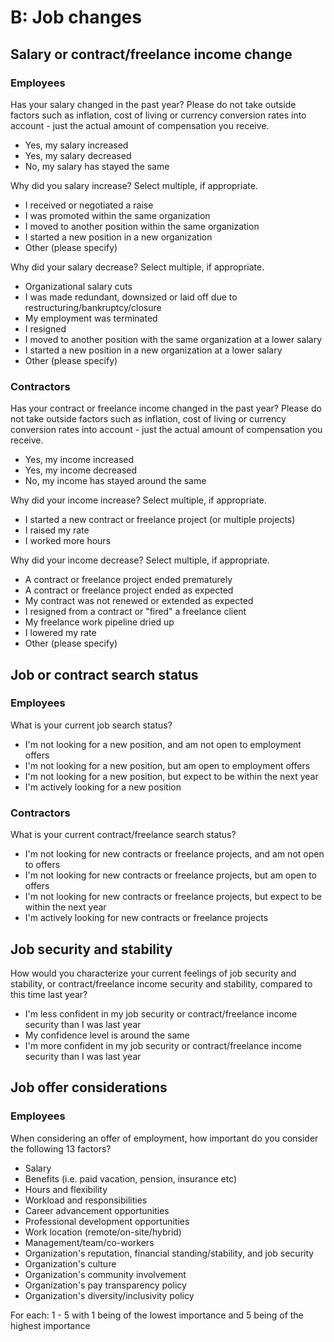 # B: Job changes

## Salary or contract/freelance income change

### Employees

Has your salary changed in the past year? Please do not take outside factors such as inflation, cost of living or currency conversion rates into account - just the actual amount of compensation you receive. 
   
- Yes, my salary increased
- Yes, my salary decreased
- No, my salary has stayed the same

Why did you salary increase? Select multiple, if appropriate. 

- I received or negotiated a raise
- I was promoted within the same organization
- I moved to another position within the same organization 
- I started a new position in a new organization 
- Other (please specify)

Why did your salary decrease? Select multiple, if appropriate.

- Organizational salary cuts
- I was made redundant, downsized or laid off due to restructuring/bankruptcy/closure
- My employment was terminated 
- I resigned
- I moved to another position with the same organization at a lower salary
- I started a new position in a new organization at a lower salary
- Other (please specify)

### Contractors

Has your contract or freelance income changed in the past year? Please do not take outside factors such as inflation, cost of living or currency conversion rates into account - just the actual amount of compensation you receive.

- Yes, my income increased
- Yes, my income decreased
- No, my income has stayed around the same

Why did your income increase? Select multiple, if appropriate.

- I started a new contract or freelance project (or multiple projects)
- I raised my rate
- I worked more hours

Why did your income decrease? Select multiple, if appropriate.

- A contract or freelance project ended prematurely
- A contract or freelance project ended as expected
- My contract was not renewed or extended as expected
- I resigned from a contract or "fired" a freelance client
- My freelance work pipeline dried up
- I lowered my rate
- Other (please specify)

## Job or contract search status

### Employees

What is your current job search status?

- I'm not looking for a new position, and am not open to employment offers
- I'm not looking for a new position, but am open to employment offers
- I'm not looking for a new position, but expect to be within the next year
- I'm actively looking for a new position

### Contractors

What is your current contract/freelance search status?

- I'm not looking for new contracts or freelance projects, and am not open to offers
- I'm not looking for new contracts or freelance projects, but am open to offers
- I'm not looking for new contracts or freelance projects, but expect to be within the next year
- I'm actively looking for new contracts or freelance projects

## Job security and stability

How would you characterize your current feelings of job security and stability, or contract/freelance income security and stability, compared to this time last year?

- I'm less confident in my job security or contract/freelance income security than I was last year
- My confidence level is around the same
- I'm more confident in my job security or contract/freelance income security than I was last year

## Job offer considerations

### Employees

When considering an offer of employment, how important do you consider the following 13 factors? 

- Salary
- Benefits (i.e. paid vacation, pension, insurance etc)
- Hours and flexibility
- Workload and responsibilities
- Career advancement opportunities
- Professional development opportunities
- Work location (remote/on-site/hybrid)
- Management/team/co-workers
- Organization's reputation, financial standing/stability, and job security
- Organization's culture
- Organization's community involvement
- Organization's pay transparency policy
- Organization's diversity/inclusivity policy

For each: 1 - 5 with 1 being of the lowest importance and 5 being of the highest importance
